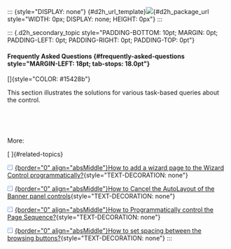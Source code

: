::: {style="DISPLAY: none"}
[](ms-xhelp:///?Id=d2h_url_template){#d2h_url_template}![](!package_url!){#d2h_package_url style="WIDTH: 0px; DISPLAY: none; HEIGHT: 0px"}
:::

::: {.d2h_secondary_topic style="PADDING-BOTTOM: 10pt; MARGIN: 0pt; PADDING-LEFT: 0pt; PADDING-RIGHT: 0pt; PADDING-TOP: 0pt"}
#### Frequently Asked Questions {#frequently-asked-questions style="MARGIN-LEFT: 18pt; tab-stops: 18.0pt"}

[]{style="COLOR: #15428b"} 

This section illustrates the solutions for various task-based queries about the control.

 

 

More:

[ ]{#related-topics}

[![](button.gif){border="0" align="absMiddle"}How to add a wizard page to the Wizard Control programmatically?](ms-xhelp:///?Id=51b00197-3edf-41af-8708-b5b2f3a62a10){style="TEXT-DECORATION: none"}

[![](button.gif){border="0" align="absMiddle"}How to Cancel the AutoLayout of the Banner panel controls](ms-xhelp:///?Id=bf6776ee-7ece-4116-834c-53f14d91473a){style="TEXT-DECORATION: none"}

[![](button.gif){border="0" align="absMiddle"}How to Programmatically control the Page Sequence?](ms-xhelp:///?Id=a1d390e3-c395-47e7-8015-5b4c8b2acc27){style="TEXT-DECORATION: none"}

[![](button.gif){border="0" align="absMiddle"}How to set spacing between the browsing buttons?](ms-xhelp:///?Id=d19172a5-d022-449f-8c7d-ed304a5242f7){style="TEXT-DECORATION: none"}
:::
